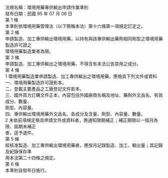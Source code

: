 法規名稱：環境用藥專供輸出申請作業準則  
發布日期：民國 95 年 07 月 06 日  
第 1 條  
本準則依環境用藥管理法（以下簡稱本法）第十六條第一項規定訂定之。  
第 2 條  
申請製造、加工專供輸出環境用藥，以持有與該專供輸出藥劑相同劑型之環境用藥製造許可證之  
環境用藥製造業者為限。  
第 3 條  
申請製造、加工專供輸出之環境用藥，不得含有本法公告禁用之成分。  
第 4 條  
1 環境用藥製造業申請製造、加工專供輸出之環境用藥，應檢具下列文件或資料  
一、環境用藥製造許可證影本。  
二、登載主要產品之工廠登記文件影本。  
三、國外買方訂購文件正本，內容包括外國廠商名稱及地址、藥劑外文品名、有效成分、數量、  
劑型、內容量。  
四、專供輸出環境用藥外文品名、各成分及含量、劑型、內容量、數量。  
2 未依前項規定檢具申請文件或資料者，應通知限期補正；補正期限以一個月為限，屆期未補正  
者，逕予退件。  
第 5 條  
經核准製造、加工專供輸出環境用藥者，應按月記錄製造、加工、輸出量；其記錄及紀錄保存準  
用本法第二十四條之規定。  
第 6 條  
本準則自發布日施行。  


